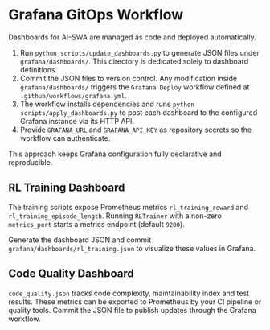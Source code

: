 # Grafana GitOps Workflow

Dashboards for AI-SWA are managed as code and deployed automatically.

1. Run `python scripts/update_dashboards.py` to generate JSON files under
   `grafana/dashboards/`. This directory is dedicated solely to dashboard
   definitions.
2. Commit the JSON files to version control. Any modification inside
   `grafana/dashboards/` triggers the `Grafana Deploy` workflow defined at
   `.github/workflows/grafana.yml`.
3. The workflow installs dependencies and runs `python scripts/apply_dashboards.py`
   to post each dashboard to the configured Grafana instance via its HTTP API.
4. Provide `GRAFANA_URL` and `GRAFANA_API_KEY` as repository secrets so the
 workflow can authenticate.

This approach keeps Grafana configuration fully declarative and reproducible.

## RL Training Dashboard

The training scripts expose Prometheus metrics `rl_training_reward` and
`rl_training_episode_length`. Running `RLTrainer` with a non-zero
`metrics_port` starts a metrics endpoint (default `9200`).

Generate the dashboard JSON and commit `grafana/dashboards/rl_training.json` to
visualize these values in Grafana.

## Code Quality Dashboard

`code_quality.json` tracks code complexity, maintainability index and test results.
These metrics can be exported to Prometheus by your CI pipeline or
quality tools. Commit the JSON file to publish updates through the
Grafana workflow.
